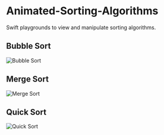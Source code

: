 # Animated-Sorting-Algorithms
Swift playgrounds to view and manipulate sorting algorithms.

## Bubble Sort

![Bubble Sort][bubblegif]

## Merge Sort

![Merge Sort][mergegif]

## Quick Sort

![Quick Sort][quickgif]

[mergegif]: https://github.com/p-sun/Animated-Sorting-Algorithms/blob/master/GIFs/MergeSort.gif "Merge Sort"
[bubblegif]: https://github.com/p-sun/Animated-Sorting-Algorithms/blob/master/GIFs/BubbleSort.gif "Bubble Sort"
[quickgif]: https://github.com/p-sun/Animated-Sorting-Algorithms/blob/master/GIFs/QuickSort.gif "Quick Sort"
